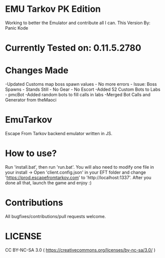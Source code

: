 # EMU Tarkov PK Edition

Working to better the Emulator and contribute all I can.
This Version By:
Panic Kode

# Currently Tested on: 0.11.5.2780

# Changes Made
-Updated Customs map boss spawn values - No more errors
	- Issue: Boss Spawns - Stands Still - No Gear - No Escort
-Added 52 Custom Bots to Labs - pmcBot
-Added random bots to fill calls in labs
-Merged Bot Calls and Generator from theMaoci



# EmuTarkov

Escape From Tarkov backend emulator written in JS.

# How to use?
Run 'install.bat', then run 'run.bat'.
You will also need to modify one file in your install ->
Open 'client.config.json' in your EFT folder and change 'https://prod.escapefromtarkov.com' to 'http://localhost:1337'.
After you done all that, launch the game and enjoy :)

# Contributions
All bugfixes/contributions/pull requests welcome.

# LICENSE
CC BY-NC-SA 3.0 ( https://creativecommons.org/licenses/by-nc-sa/3.0/ )
